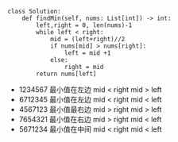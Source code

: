 ```
class Solution:
    def findMin(self, nums: List[int]) -> int:
        left,right = 0, len(nums)-1
        while left < right:
            mid = (left+right)//2
            if nums[mid] > nums[right]:
                left = mid +1
            else:
                right = mid 
        return nums[left]

```

-  1234567 最小值在左边 mid < right  mid > left
-  6712345 最小值在左边 mid < right  mid < left
-  4567123 最小值最右边 mid > right  mid > left
-  7654321 最小值在右边 mid > right  mid < left
-  5671234 最小值在中间 mid < right  mid < left
